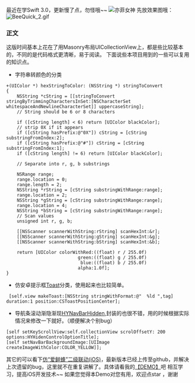 最近在学Swift 3.0，更新慢了点，勿怪哦~~
![亦菲女神](http://upload-images.jianshu.io/upload_images/1518951-35d3906ffdf37d89.jpg)
先放效果图哦：
![BeeQuick_2.gif](http://upload-images.jianshu.io/upload_images/1518951-bde999ecdbba92ff.gif?imageMogr2/auto-orient/strip)


### 正文

这版时间基本上花在了用Masonry布局UICollectionView上，都是些比较基本的，不同的是代码格式更清晰，易于阅读。
下面说些本项目用到的一些可以复用的知识点。
- 字符串转颜色的分类
```
+(UIColor *) hexStringToColor: (NSString *) stringToConvert
{
    NSString *cString = [[stringToConvert stringByTrimmingCharactersInSet:[NSCharacterSet whitespaceAndNewlineCharacterSet]] uppercaseString];
    // String should be 6 or 8 characters
    
    if ([cString length] < 6) return [UIColor blackColor];
    // strip 0X if it appears
    if ([cString hasPrefix:@"0X"]) cString = [cString substringFromIndex:2];
    if ([cString hasPrefix:@"#"]) cString = [cString substringFromIndex:1];
    if ([cString length] != 6) return [UIColor blackColor];
    
    // Separate into r, g, b substrings
    
    NSRange range;
    range.location = 0;
    range.length = 2;
    NSString *rString = [cString substringWithRange:range];
    range.location = 2;
    NSString *gString = [cString substringWithRange:range];
    range.location = 4;
    NSString *bString = [cString substringWithRange:range];
    // Scan values
    unsigned int r, g, b;
    
    [[NSScanner scannerWithString:rString] scanHexInt:&r];
    [[NSScanner scannerWithString:gString] scanHexInt:&g];
    [[NSScanner scannerWithString:bString] scanHexInt:&b];
    
    return [UIColor colorWithRed:((float) r / 255.0f)
                           green:((float) g / 255.0f)
                            blue:((float) b / 255.0f)
                           alpha:1.0f];
}
```
- 仿安卓提示框[Toast](https://github.com/scalessec/Toast)分类，使用起来也比较简单。
```
 [self.view makeToast:[NSString stringWithFormat:@"  %ld ",tag] duration:1 position:CSToastPositionCenter];
```
- 导航条滚动渐隐渐现[HYNavBarHidden](https://github.com/newyeliang/HYNavBarHidden.git),封装的也很不错，用的时候根据实际情况来修改一下就好。（顺便解决个别bug）
```
[self setKeyScrollView:self.collectionView scrolOffsetY: 200 options:HYHidenControlOptionTitle];
[self setNavBarBackgroundImage:[UIImage createImageWithColor:COLOR_YELLOW]];
```

其它的可以看下[仿“爱鲜蜂”二级联动(iOS)](http://www.jianshu.com/p/f7dd1aa9c737)，最新版本已经上传至github，并解决上次遗留的bug，这里就不在重复讲解了。具体请看我的[【DEMO】](https://github.com/JingJing-Lin/BeeQuick_Two)吧
相互学习，提高iOS开发技术~~
如果您觉得本Demo对您有用，欢迎点star ，谢谢 